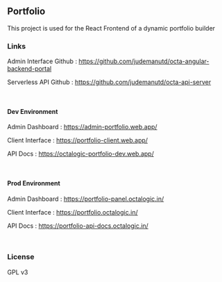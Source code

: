 ## Portfolio

This project is used for the React Frontend of a dynamic portfolio builder
<br/>

### Links

Admin Interface Github : https://github.com/judemanutd/octa-angular-backend-portal

Serverless API Github : https://github.com/judemanutd/octa-api-server


<br/>

#### Dev Environment

Admin Dashboard : https://admin-portfolio.web.app/

Client Interface : https://portfolio-client.web.app/

API Docs : https://octalogic-portfolio-dev.web.app/

<br/>

#### Prod Environment
Admin Dashboard : https://portfolio-panel.octalogic.in/

Client Interface : https://portfolio.octalogic.in/

API Docs : https://portfolio-api-docs.octalogic.in/

<br/>

### License

GPL v3
